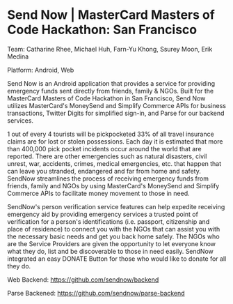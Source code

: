 Send Now | MasterCard Masters of Code Hackathon: San Francisco
============

Team: Catharine Rhee, Michael Huh, Farn-Yu Khong, Ssurey Moon, Erik Medina

Platform: Android, Web

Send Now is an Android application that provides a service for providing emergency funds sent directly from friends, family & NGOs. Built for the MasterCard Masters of Code Hackathon in San Francisco, Send Now utilizes MasterCard's MoneySend and Simplify Commerce APIs for business transactions, Twitter Digits for simplified sign-in, and Parse for our backend services.

1 out of every 4 tourists will be pickpocketed 33% of all travel insurance claims are for lost or stolen possessions. Each day it is estimated that more than 400,000 pick pocket incidents occur around the world that are reported. There are other emergencies such as natural disasters, civil unrest, war, accidents, crimes, medical emergencies, etc. that happen that can leave you stranded, endangered and far from home and safety. SendNow streamlines the process of receiving emergency funds from friends, family and NGOs by using MasterCard's MoneySend and Simplify Commerce APIs to facilitate money movement to those in need. 

SendNow's person verification service features can help expedite receiving emergency aid by providing emergency services a trusted point of verification for a person's identifications (i.e. passport, citizenship and place of residence) to connect you with the NGOs that can assist you with the necessary basic needs and get you back home safely. The NGOs who are the Service Providers are given the opportunity to let everyone know what they do, list and be discoverable to those in need easily. SendNow integrated an easy DONATE Button for those who would like to donate for all they do.

Web Backend: https://github.com/sendnow/backend

Parse Backened: https://github.com/sendnow/parse-backend

